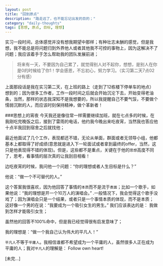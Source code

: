 ```yaml
---
layout: post
title: "回到原点"
description: "路走远了，也不能忘记出发的目的；"
category: "daily-thoughts"
tags: [思想, 原点, 目标, 理想]
---
```

实习一段时间，总体感觉并没有想我期望中那样；有种壮志未酬的感觉，但是我想，我不能总是将问题归到外界他人或者其他我不可控的事物上，因为这解决不了问题；我应该着手于怎么帮助我的团队发展前进；

>  将来有一天，不要因为自己累了，就觉得别人对不起你，想想，是别人在你是0的时候给了你1！学会感恩，不忘初心，努力学习。（实习第二天7点02分有感）

上面那段话是我在实习第二天，在上班的路上（走到了12栋楼下停单车的地点）想到的；因为很多工作者，工作一段时间之后就会开始沉沦下去，开始变得老油条，当然，那样的状态我深知不是我想要的，所以我提醒自己不要气馁，不要做个懦弱沉默的人，而应该时刻保持精神，做个革新者！


###思想上的宵夜
今天我还是像往常一样需要继续加班，就在七点多的时候，在我刚吃完晚饭之后，接到了雷雨的电话，他约我今晚出来吃夜宵，当然我也答应他十点半我回到宿舍之后就找他；

最近他面试了几个工作，表现都还不错，无论从单面，群面或者无领导小组，他都基本上都取得了好成绩(意思就是进入下一轮面试或者拿到最终的offer，当然，这只是他表现得不错的体现)。但是，这些都不是重点，关键在于他的`思想`高度不同了，思考，看事情的层次真的让我刮目相看！

边吃夜宵的时候，我问他一个问题：“你的理想或者人生目标是什么？”

他说：“做一个不可替代的人。”

这个答案我很喜欢，因为他回答了事情的`本质`而不是流于`表面`；比如一个歌手，如果他说：“我的理想是开一个10万人的演唱会。” .一般情况下，我会觉得这个歌手没戏了；因为演唱会只是一个结果，或者只是一个事情本质的体现，而不是本质； 这好像一个男的在说：“我要成为一个吸引女生的男生。” 我们应该表达的是： 我做到怎样才能吸引女生；

虽然他的回答不100%命中，但是我已经觉得很有启发意味了；

我的理想是：“做一个我自己认为伟大的平凡人！”

`平凡人`不等于`平庸人`。我相信谁都不希望成为一个平庸的人，虽然很多人正在成为平庸的人；我对`平凡人`的理解是： Follow own heart!


[未完...]




